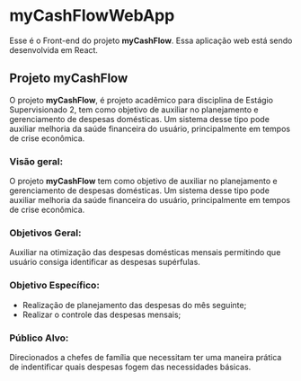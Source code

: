 # myCashFlowWebApp

Esse é o Front-end do projeto **myCashFlow**. Essa aplicação web está sendo desenvolvida em React.

## Projeto myCashFlow

O projeto **myCashFlow**, é projeto acadêmico para disciplina de Estágio Supervisionado 2, tem como objetivo de auxiliar no planejamento e gerenciamento de despesas domésticas. Um sistema desse tipo pode auxiliar melhoria da saúde financeira do usuário, principalmente em tempos de crise econômica.

### Visão geral:

O projeto **myCashFlow** tem como objetivo de auxiliar no planejamento e gerenciamento de despesas domésticas. Um sistema desse tipo pode auxiliar melhoria da saúde financeira do usuário, principalmente em tempos de crise econômica.


### Objetivos Geral:

Auxiliar na otimização das despesas domésticas mensais permitindo que usuário consiga identificar as despesas supérfulas.

### Objetivo Específico:

* Realização de planejamento das despesas do mês seguinte;
* Realizar o controle das despesas mensais;

### Público Alvo:
Direcionados a chefes de família que necessitam ter uma maneira prática de indentificar quais despesas fogem das necessidades básicas.